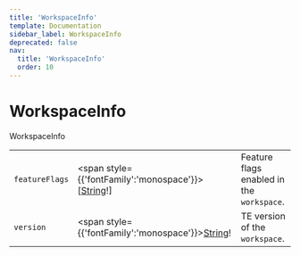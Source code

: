 ```yaml
---
title: 'WorkspaceInfo'
template: Documentation
sidebar_label: WorkspaceInfo
deprecated: false
nav:
  title: 'WorkspaceInfo'
  order: 10
---
```


# WorkspaceInfo

<div style={{'fontFamily':'monospace'}}><span style={{'fontSize':'1.5rem','fontWeight':500}}>WorkspaceInfo</span></div>





| | | |
| -- | -- | -- |
| `featureFlags` | <span style={{'fontFamily':'monospace'}}>[<a href="/guardrails/docs/reference/graphql/scalar/String">String</a>!]</span> | Feature flags enabled in the `workspace`. |
| `version` | <span style={{'fontFamily':'monospace'}}><a href="/guardrails/docs/reference/graphql/scalar/String">String</a>!</span> | TE version of the `workspace`. |